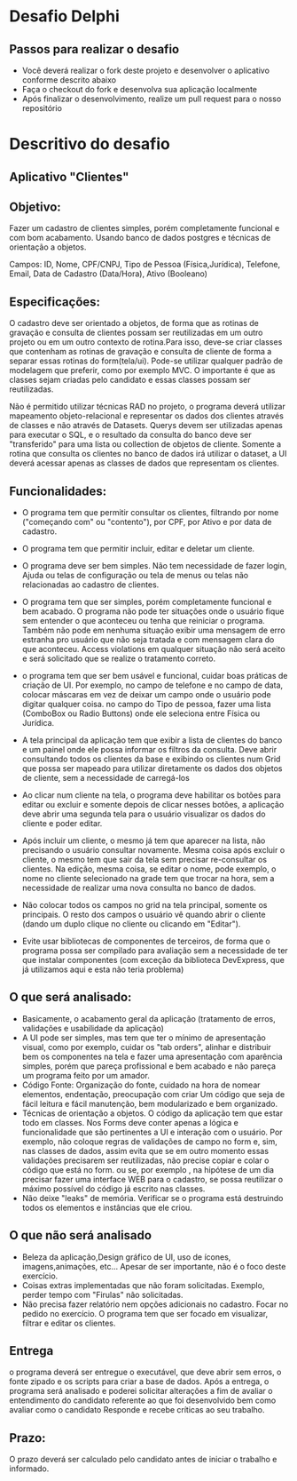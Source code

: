 # Desafio Delphi

## Passos para realizar o desafio

- Você deverá realizar o fork deste projeto e desenvolver o aplicativo conforme descrito abaixo
- Faça o checkout do fork e desenvolva sua aplicação localmente
- Após finalizar o desenvolvimento, realize um pull request para o nosso repositório

# Descritivo do desafio

## Aplicativo "Clientes"

## Objetivo:
Fazer um cadastro de clientes simples, porém completamente funcional e com bom acabamento.
Usando banco de dados postgres e técnicas de orientação a objetos.


Campos: ID, Nome, CPF/CNPJ, Tipo de Pessoa (Física,Jurídica), Telefone, Email, Data de Cadastro (Data/Hora), Ativo (Booleano)

## Especificações:

O cadastro deve ser orientado a objetos, de forma que as rotinas de gravação e consulta 
de clientes possam ser reutilizadas em um outro projeto ou em um outro contexto de rotina.Para isso, deve-se criar classes que contenham as rotinas de gravação e consulta de cliente de forma a separar essas rotinas do form(tela/ui). Pode-se utilizar qualquer padrão de modelagem que preferir, como por exemplo MVC. O importante é que as classes sejam criadas pelo candidato e essas classes possam ser reutilizadas. 


Não é permitido utilizar técnicas RAD no projeto, o programa deverá utilizar mapeamento objeto-relacional e representar 
os dados dos clientes através de classes e não através de Datasets. Querys devem ser utilizadas apenas para executar o SQL, 
e o resultado da consulta do banco deve ser "transferido" para uma lista ou collection de objetos de cliente. Somente a rotina que consulta os clientes no banco de dados irá utilizar o dataset, a UI deverá acessar apenas as classes de dados que representam os clientes.


## Funcionalidades:
- O programa tem que permitir consultar os clientes, filtrando por nome ("começando com" ou "contento"), por CPF, por Ativo e por data de cadastro.

- O programa tem que permitir incluir, editar e deletar um cliente.

- O programa deve ser bem simples. Não tem necessidade de fazer login, Ajuda ou telas de configuração ou tela de menus ou telas não relacionadas 
  ao cadastro de clientes.

- O programa tem que ser simples, porém completamente funcional e bem acabado. O programa não pode ter situações onde o usuário fique sem entender o que aconteceu ou tenha que reiniciar o programa.
  Também não pode em nenhuma situação exibir uma mensagem de erro estranha pro usuário que não seja tratada e com mensagem clara do que aconteceu. 
   Access violations em qualquer situação não será aceito e será solicitado que se realize o tratamento correto.

- o programa tem que ser bem usável e funcional, cuidar boas práticas de criação de UI. Por exemplo, no campo de telefone e 
  no campo de data, colocar máscaras  em vez de deixar um campo onde o usuário pode digitar qualquer coisa. no campo do Tipo de pessoa, 
  fazer uma lista (ComboBox ou Radio Buttons) onde ele seleciona entre Física ou Jurídica. 

- A tela principal da aplicação tem que exibir a lista de clientes do banco e um painel onde ele possa informar os filtros da consulta. 
  Deve abrir consultando todos os clientes da base e exibindo os clientes num Grid que possa ser mapeado para utilizar diretamente os dados dos objetos de cliente, 
  sem a necessidade de carregá-los 

- Ao clicar num cliente na tela, o programa deve habilitar os botões para editar ou excluir e somente depois de clicar nesses botões, a aplicação deve abrir uma segunda tela para o usuário visualizar os dados do cliente e poder editar. 

- Após incluir um cliente, o mesmo já tem que aparecer na lista, não precisando o usuário consultar novamente. Mesma coisa após excluir o cliente, 
o mesmo tem que sair da tela sem precisar re-consultar os clientes. Na edição, mesma coisa, se editar o nome, pode exemplo, o nome no cliente selecionado na 
grade tem que trocar na hora, sem a necessidade de realizar uma nova consulta no banco de dados.

- Não colocar todos os campos no grid na tela principal, somente os principais. O resto dos campos o usuário vê quando abrir o cliente (dando um duplo clique no cliente ou clicando em "Editar").

- Evite usar bibliotecas de componentes de terceiros, de forma que o programa possa ser compilado para avaliação sem a necessidade de ter que instalar componentes 
  (com exceção da biblioteca DevExpress, que já utilizamos aqui e esta não teria problema)

## O que será analisado:
- Basicamente, o acabamento geral da aplicação (tratamento de erros, validações e usabilidade da aplicação)
- A UI pode ser simples, mas tem que ter o mínimo de apresentação visual, como por exemplo, cuidar os "tab orders", 
  alinhar e distribuir bem os componentes na tela e fazer uma apresentação com aparência simples, porém que pareça profissional e 
  bem acabado e não pareça um programa feito por um amador.
- Código Fonte: Organização do fonte, cuidado na hora de nomear elementos, endentação, preocupação com criar 
  Um código que seja de fácil leitura e fácil manutenção, bem modularizado e bem organizado.
- Técnicas de orientação a objetos. O código da aplicação tem que estar todo em classes. Nos Forms deve conter 
  apenas a lógica e funcionalidade que são pertinentes a UI e interação com o usuário. Por exemplo, não coloque regras 
  de validações de campo no form e, sim, nas classes de dados, assim evita que se em outro momento essas validações 
  precisarem ser reutilizadas, não precise copiar e colar o código que está no form. ou se, por exemplo , na hipótese de um dia precisar fazer 
  uma interface WEB para o cadastro, se possa reutilizar o máximo possível do código já escrito nas classes. 
- Não deixe "leaks" de memória. Verificar se o programa está destruindo todos os elementos e instâncias que ele criou.​


## O que não será analisado
- Beleza da aplicação,Design gráfico de UI, uso de ícones, imagens,animações, etc... Apesar de ser importante, não é o foco deste exercício.
- Coisas extras implementadas que não foram solicitadas. Exemplo, perder tempo com "Firulas" não solicitadas.  
- Não precisa fazer relatório nem opções adicionais no cadastro. Focar no pedido no exercício. O programa tem que ser focado em visualizar, 
  filtrar e editar os clientes.
  
## Entrega
o programa deverá ser entregue o executável, que deve abrir sem erros, o fonte zipado e os scripts para criar a base de dados. Após a entrega, o programa será analisado e 
poderei solicitar alterações a fim de avaliar o entendimento do candidato referente ao que foi desenvolvido bem como avaliar como o candidato 
Responde e recebe críticas ao seu trabalho.

## Prazo: 
O prazo deverá ser calculado pelo candidato antes de iniciar o trabalho e informado.


